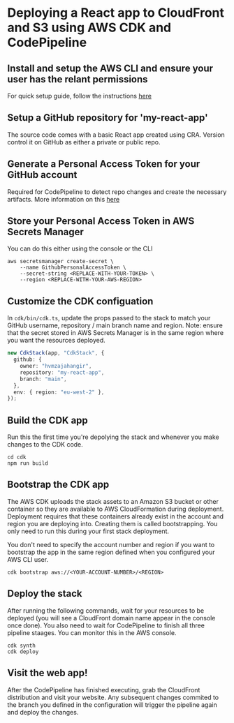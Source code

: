 # Deploying a React app to CloudFront and S3 using AWS CDK and CodePipeline

## Install and setup the AWS CLI and ensure your user has the relant permissions

For quick setup guide, follow the instructions [here](https://docs.aws.amazon.com/cli/latest/userguide/cli-chap-getting-started.html)

## Setup a GitHub repository for 'my-react-app'

The source code comes with a basic React app created using CRA. Version control it on GitHub as either a private or public repo.

## Generate a Personal Access Token for your GitHub account

Required for CodePipeline to detect repo changes and create the necessary artifacts. More information on this [here](https://docs.github.com/en/authentication/keeping-your-account-and-data-secure/creating-a-personal-access-token)

## Store your Personal Access Token in AWS Secrets Manager

You can do this either using the console or the CLI

```console
aws secretsmanager create-secret \
    --name GithubPersonalAccessToken \
    --secret-string <REPLACE-WITH-YOUR-TOKEN> \
    --region <REPLACE-WITH-YOUR-AWS-REGION>
```

## Customize the CDK configuation

In `cdk/bin/cdk.ts`, update the props passed to the stack to match your GitHub username, repository / main branch name and region. Note: ensure that the secret stored in AWS Secrets Manager is in the same region where you want the resources deployed.

```ts
new CdkStack(app, "CdkStack", {
  github: {
    owner: "hvmzajahangir",
    repository: "my-react-app",
    branch: "main",
  },
  env: { region: "eu-west-2" },
});
```

## Build the CDK app

Run this the first time you're depolying the stack and whenever you make changes to the CDK code.

```console
cd cdk
npm run build
```

## Bootstrap the CDK app

The AWS CDK uploads the stack assets to an Amazon S3 bucket or other container so they are available to AWS CloudFormation during deployment. Deployment requires that these containers already exist in the account and region you are deploying into. Creating them is called bootstrapping. You only need to run this during your first stack deployment.

You don't need to specify the account number and region if you want to bootstrap the app in the same region defined when you configured your AWS CLI user.

```console
cdk bootstrap aws://<YOUR-ACCOUNT-NUMBER>/<REGION>
```

## Deploy the stack

After running the following commands, wait for your resources to be deployed (you will see a CloudFront domain name appear in the console once done). You also need to wait for CodePipeline to finish all three pipeline staages. You can monitor this in the AWS console.

```consoles
cdk synth
cdk deploy
```

## Visit the web app!

After the CodePipeline has finished executing, grab the CloudFront distribution and visit your website. Any subsequent changes commited to the branch you defined in the configuration will trigger the pipeline again and deploy the changes.
